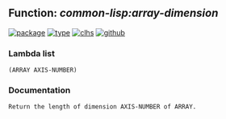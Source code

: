 ## Function: ***common-lisp:array-dimension***
[![package](https://img.shields.io/badge/Package-COMMON--LISP-5f9ea0.svg?style=social&colorA=999999)](../) [![type](https://img.shields.io/badge/Type-Function-5f9ea0.svg?style=social&colorA=999999)](../#function) [![clhs](https://img.shields.io/badge/CLHS-ARRAY--DIMENSION-5f9ea0.svg?style=social&colorA=999999)](http://www.lispworks.com/documentation/HyperSpec/Body/f_ar_dim.htm) [![github](https://img.shields.io/badge/GitHub-View_the_source-5f9ea0.svg?style=social&colorA=999999&logo=github)](https://github.com/sbcl/sbcl/blob/master/src/code/array.lisp/) 
### Lambda list
```
(ARRAY AXIS-NUMBER)
```
### Documentation
```
Return the length of dimension AXIS-NUMBER of ARRAY.
```

